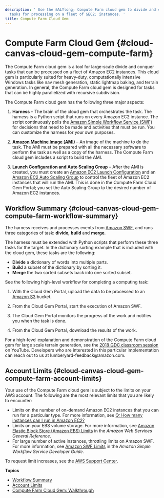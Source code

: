 ```yaml
---
description: ' Use the &ALYlong; Compute Farm cloud gem to divide and conquer large-scale
  tasks for processing on a fleet of &EC2; instances. '
title: Compute Farm Cloud Gem
---
```

# Compute Farm Cloud Gem {#cloud-canvas-cloud-gem-compute-farm}

The Compute Farm cloud gem is a tool for large\-scale divide and conquer tasks that can be processed on a fleet of Amazon EC2 instances\. This cloud gem is particularly suited for heavy\-duty, computationally intensive Windows tasks like nav mesh generation, static lightmap baking, and terrain generation\. In general, the Compute Farm cloud gem is designed for tasks that can be highly parallelized with recursive subdivision\.

The Compute Farm cloud gem has the following three major aspects: 

1. **Harness** – The brain of the cloud gem that orchestrates the task\. The harness is a Python script that runs on every Amazon EC2 instance\. The script continuously polls the [Amazon Simple Workflow Service \(SWF\)](https://aws.amazon.com/swf/) for decisions that need to be made and activities that must be run\. You can customize the harness for your own purposes\.

1. **[Amazon Machine Image \(AMI\)](https://docs.aws.amazon.com/AWSEC2/latest/UserGuide/AMIs.html)** – An image of the machine to do the task\. The AMI must be prepared with all the necessary software to perform the task as well as a copy of the harness\. The Compute Farm cloud gem includes a script to build the AMI\.

1. **Launch Configuration and Auto Scaling Group** – After the AMI is created, you must create an [Amazon EC2 Launch Configuration](https://docs.aws.amazon.com/autoscaling/ec2/userguide/LaunchConfiguration.html) and an [Amazon EC2 Auto Scaling Group](https://docs.aws.amazon.com/autoscaling/ec2/userguide/AutoScalingGroup.html) to control the fleet of Amazon EC2 instances that will run the AMI\. This is done in the Compute Farm Cloud Gem Portal; you set the Auto Scaling Group to the desired number of Amazon EC2 instances\.

## Workflow Summary {#cloud-canvas-cloud-gem-compute-farm-workflow-summary}

The harness receives and processes events from [Amazon SWF](https://aws.amazon.com/swf/), and runs three categories of task: **divide**, **build** and **merge**\.

The harness must be extended with Python scripts that perform these three tasks for the target\. In the dictionary sorting example that is included with the cloud gem, these tasks are the following:
+ **Divide** a dictionary of words into multiple parts\.
+ **Build** a subset of the dictionary by sorting it\.
+ **Merge** the two sorted subsets back into one sorted subset\.

See the following high\-level workflow for completing a computing task:

1. With the Cloud Gem Portal, upload the data to be processed to an [Amazon S3](https://aws.amazon.com/s3/) bucket\.

1. From the Cloud Gem Portal, start the execution of Amazon SWF\.

1. The Cloud Gem Portal monitors the progress of the work and notifies you when the task is done\.

1. From the Cloud Gem Portal, download the results of the work\.

For a high\-level explanation and demonstration of the Compute Farm cloud gem for large scale terrain generation, see the [2018 GDC classroom session](https://www.youtube.com/watch?v=STZLqIx13Ps) on YouTube\. Developers who are interested in this particular implementation can reach out to us at lumberyard\-feedback@amazon\.com\.

## Account Limits {#cloud-canvas-cloud-gem-compute-farm-account-limits}

Your use of the Compute Farm cloud gem is subject to the limits on your AWS account\. The following are the most relevant limits that you are likely to encounter:
+ Limits on the number of on\-demand Amazon EC2 instances that you can run for a particular type\. For more information, see [Q: How many instances can I run in Amazon EC2?](https://aws.amazon.com/ec2/faqs/#How_many_instances_can_I_run_in_Amazon_EC2)
+ Limits on your EBS volume storage\. For more information, see [Amazon Elastic Block Store \(Amazon EBS\) Limits](https://docs.aws.amazon.com/general/latest/gr/aws_service_limits.html#limits_ebs) in the *Amazon Web Services General Reference*\.
+ For large number of active instances, throttling limits on Amazon SWF\. For more information, see [Amazon SWF Limits](https://docs.aws.amazon.com/amazonswf/latest/developerguide/swf-dg-limits.html) in the *Amazon Simple Workflow Service Developer Guide*\.

To request limit increases, see the [AWS Support Center](https://console.aws.amazon.com/support/home#/)\.

**Topics**
+ [Workflow Summary](#cloud-canvas-cloud-gem-compute-farm-workflow-summary)
+ [Account Limits](#cloud-canvas-cloud-gem-compute-farm-account-limits)
+ [Compute Farm Cloud Gem: Walkthrough](/docs/userguide/compute-farm-cloud-gem-walkthrough.md)